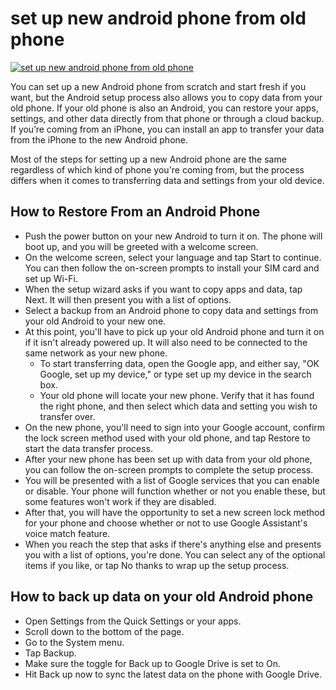 # set up new android phone from old phone

[![set up new android phone from old phone](gett-stateed.png)](https://github.com/windowscentrl/set.up.new.android.phone.from.old.phone)

You can set up a new Android phone from scratch and start fresh if you want, but the Android setup process also allows you to copy data from your old phone. If your old phone is also an Android, you can restore your apps, settings, and other data directly from that phone or through a cloud backup. If you’re coming from an iPhone, you can install an app to transfer your data from the iPhone to the new Android phone.

Most of the steps for setting up a new Android phone are the same regardless of which kind of phone you're coming from, but the process differs when it comes to transferring data and settings from your old device.

## How to Restore From an Android Phone

* Push the power button on your new Android to turn it on. The phone will boot up, and you will be greeted with a welcome screen.
 * On the welcome screen, select your language and tap Start to continue. You can then follow the on-screen prompts to install your SIM card and set up Wi-Fi.
* When the setup wizard asks if you want to copy apps and data, tap Next. It will then present you with a list of options.
 * Select a backup from an Android phone to copy data and settings from your old Android to your new one. 
* At this point, you'll have to pick up your old Android phone and turn it on if it isn't already powered up. It will also need to be connected to the same network as your new phone.
  * To start transferring data, open the Google app, and either say, "OK Google, set up my device," or type set up my device in the search box.
  * Your old phone will locate your new phone. Verify that it has found the right phone, and then select which data and setting you wish to transfer over.
* On the new phone, you'll need to sign into your Google account, confirm the lock screen method used with your old phone, and tap Restore to start the data transfer process.
* After your new phone has been set up with data from your old phone, you can follow the on-screen prompts to complete the setup process.
 * You will be presented with a list of Google services that you can enable or disable. Your phone will function whether or not you enable these, but some features won't work if they are disabled.
 * After that, you will have the opportunity to set a new screen lock method for your phone and choose whether or not to use Google Assistant's voice match feature.
* When you reach the step that asks if there's anything else and presents you with a list of options, you're done. You can select any of the optional items if you like, or tap No thanks to wrap up the setup process.

## How to back up data on your old Android phone

* Open Settings from the Quick Settings or your apps.
* Scroll down to the bottom of the page.
* Go to the System menu.
* Tap Backup.
* Make sure the toggle for Back up to Google Drive is set to On.
* Hit Back up now to sync the latest data on the phone with Google Drive.

